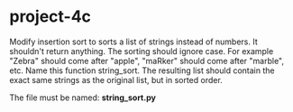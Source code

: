 # project-4c

Modify insertion sort to sorts a list of strings instead of numbers.  It shouldn't return anything.  The sorting should ignore case.  For example "Zebra" should come after "apple",  "maRker" should come after "marble",  etc.  Name this function string_sort.  The resulting list should contain the exact same strings as the original list, but in sorted order.

The file must be named: **string_sort.py**
